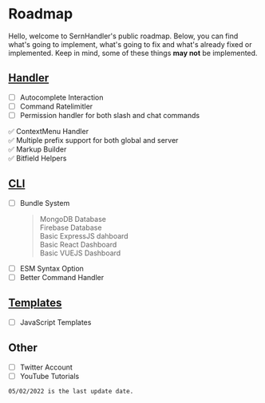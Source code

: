 # Roadmap

Hello, welcome to SernHandler's public roadmap. Below, you can find what's going to implement, what's going to fix and what's already fixed or implemented. Keep in mind, some of these things **may not** be implemented.

## [Handler](https://github.com/sern-handler/handler) 

- [ ] Autocomplete Interaction 
- [ ] Command Ratelimitler
- [ ] Permission handler for both slash and chat commands

✅ ContextMenu Handler <br>
✅ Multiple prefix support for both global and server <br>
✅ Markup Builder <br>
✅ Bitfield Helpers <br>

## [CLI](https://github.com/sern-handler/cli)

- [ ] Bundle System
  > MongoDB Database <br>
  > Firebase Database <br>
  > Basic ExpressJS dahboard <br>
  > Basic React Dashboard <br>
  > Basic VUEJS Dashboard <br>
- [ ] ESM Syntax Option
- [ ] Better Command Handler

## [Templates](https://github.com/sern-handler/templates)

- [ ] JavaScript Templates

## Other

- [ ] Twitter Account
- [ ] YouTube Tutorials

`05/02/2022 is the last update date.`
